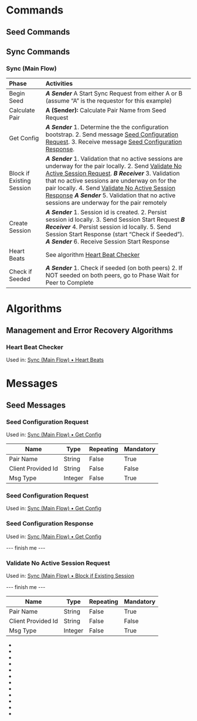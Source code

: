 
# Commands
## Seed Commands

## Sync Commands

### Sync (Main Flow)

| Phase  | Activities   |
| :----- |:------------ |
| Begin Seed | _**A Sender**_ A Start Sync Request from either A or B (assume “A” is the requestor for this example) |
| Calculate Pair | **A (Sender):** Calculate Pair Name from Seed Request |
| <a name="05618054-ADF4-4170-A2AB-C45B36F6AFE7"> Get Config | _**A Sender**_ 1. Determine the the configuration bootstrap. 2. Send message [Seed Configuration Request](#DA4C78FF-4211-464E-8C78-6B099F87E55C). 3. Receive message [Seed Configuration Response](#260C18A0-2B6C-47D0-A7E2-529E8423B664). 
| <a name="FD0C10C7-0AE0-4F27-B6AC-AA18A5E9F4D4"> Block if Existing Session | _**A Sender**_ 1. Validation that no active sessions are underway for the pair locally. 2. Send [Validate No Active Session Request](#73ED374F-B6DE-4FD4-B77F-750FBF3BF511). _**B Receiver**_ 3. Validation that no active sessions are underway on for the pair locally. 4. Send [Validate No Active Session Response](#1703A83D-7C2F-4EB8-BE63-781D9AD8ABC1) _**A Sender**_ 5. Validation that no active sessions are underway for the pair remotely
| Create Session | _**A Sender**_ 1. Session id is created. 2. Persist session id locally. 3. Send Session Start Request _**B Receiver**_ 4. Persist session id locally. 5. Send Session Start Response (start “Check if Seeded”). _**A Sender**_ 6. Receive Session Start Response 
| <a name="4910908C-63E1-46F5-BFFF-E69B62EBC714"> Heart Beats | See algorithm [Heart Beat Checker](#CCF35108-AACD-46A0-9364-BAFD022D38DE) |
| Check if Seeded | _**A Sender**_ 1. Check if seeded (on both peers) 2. If NOT seeded on both peers, go to Phase Wait for Peer to Complete

# Algorithms
## Management and Error Recovery Algorithms
### <a name="CCF35108-AACD-46A0-9364-BAFD022D38DE"> Heart Beat Checker 
Used in: [Sync (Main Flow) • Heart Beats](#4910908C-63E1-46F5-BFFF-E69B62EBC714)

# Messages

## Seed Messages

### <a name="DA4C78FF-4211-464E-8C78-6B099F87E55C"> Seed Configuration Request
Used in: [Sync (Main Flow) • Get Config](#05618054-ADF4-4170-A2AB-C45B36F6AFE7)

| Name | Type | Repeating | Mandatory |
| ---- | ---- | --------- | --------- |
| Pair Name | String | False | True |
| Client Provided Id | String | False | False |
| Msg Type | Integer | False | True |

### <a name="73ED374F-B6DE-4FD4-B77F-750FBF3BF511"> Seed Configuration Request
Used in: [Sync (Main Flow) • Get Config](#05618054-ADF4-4170-A2AB-C45B36F6AFE7)

### <a name="260C18A0-2B6C-47D0-A7E2-529E8423B664"> Seed Configuration Response
Used in: [Sync (Main Flow) • Get Config](#05618054-ADF4-4170-A2AB-C45B36F6AFE7)

--- finish me ---

### <a name="1703A83D-7C2F-4EB8-BE63-781D9AD8ABC1"> Validate No Active Session Request
Used in: [Sync (Main Flow) • Block if Existing Session](#FD0C10C7-0AE0-4F27-B6AC-AA18A5E9F4D4)

--- finish me ---

| Name | Type | Repeating | Mandatory |
| ---- | ---- | --------- | --------- |
| Pair Name | String | False | True |
| Client Provided Id | String | False | False |
| Msg Type | Integer | False | True |

-
-
-
-
-
-
-
-
-
-
-
-
